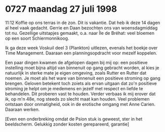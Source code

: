 # 0727 maandag 27 juli 1998
11:12	Koffie op ons terras in de zon. Dit is vakantie. Dat heb ik deze 14 dagen al heel vaak gedacht. Gerrie en Daan bezochten ons van woensdagmiddag tot nu. Gezellige uitstapjes gemaakt, o.a. naar Île de Bréhat: veel bloemen op een soort Schiermonnikoog.

Ik ga deze week Voskuil deel 3 (Plankton) uitlezen, evenals het boekje over Time Management. Daaraan een planningsopdracht voor mezelf koppelen.

Een paar dingen kwamen de afgelopen dagen bij mij op: een positieve instelling moet bijna altijd van binnenuit op gang gebracht worden, al kies je natuurlijk in sterke mate je eigen omgeving, zoals Rutter en Rutter dat noemen. Je moet als het ware van binnenuit een positieve stroming op gang brengen. Geloven betekent toch zoiets als ervan uitgaan dat zo'n positieve stroming je helpt om je medemens en jezelf met respect en liefde te behandelen. Dit proberen vast te houden. Verder verbaas ik mij erover dat ik, op m'n 48e, nog steeds zo slecht maat kan houden. Veel problemen ontstaan door onmatigheid, ook in de erotische omgang met Anne Carien. Daaraan werken. 

[Even een onderbreking omdat de Psion stuk is geweest, ster in het beeldscherm. Gelukkig zonder kosten gerepareerd, garantie]
